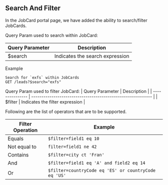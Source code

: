 ## Search And Filter
In the JobCard portal page, we have added the ability to search/filter JobCards.

Query Param used to search within JobCard:

| Query Parameter | Description                                       |
| --------------- | ------------------------------------------------- |
| $search         | Indicates the search expression |

Example

```
Search for `exfs` within JobCards
GET /leads?$search="exfs"
``` 

Query Param used to filter JobCard:
| Query Parameter | Description                                                  |
| --------------- | ------------------------------------------------------------ |
| $filter         | Indicates the filter expression |   

Following are the list of operators that are to be supported.

| Filter Operation | Example |
|----|----|
| Equals | `$filter=field1 eq 10` |
| Not equal to | `filter=field1 ne 42` |
| Contains | `$filter=city ct 'Fran'` |
| And | `$filter=field1 eq 'A' and field2 eq 14` |
| Or | `$filter=countryCode eq 'ES' or countryCode eq 'US'` |